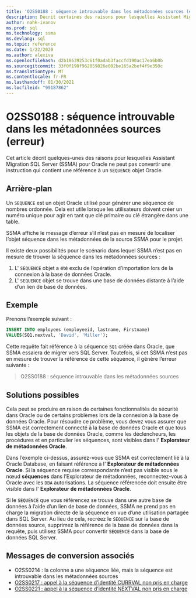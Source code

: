 ```yaml
---
title: 'O2SS0188 : séquence introuvable dans les métadonnées sources (erreur)'
description: Décrit certaines des raisons pour lesquelles Assistant Migration SQL Server (SSMA) pour Oracle ne peut pas convertir une instruction qui contient une référence à un objet de séquence Oracle.
author: nahk-ivanov
ms.prod: sql
ms.technology: ssma
ms.devlang: sql
ms.topic: reference
ms.date: 1/22/2020
ms.author: alexiva
ms.openlocfilehash: d2b18639253c61f0adab3faccfd190ac17ea6b0b
ms.sourcegitcommit: 33f0f190f962059826e002be165a2bef4f9e350c
ms.translationtype: MT
ms.contentlocale: fr-FR
ms.lasthandoff: 01/30/2021
ms.locfileid: "99187862"
---
```

# <a name="o2ss0188-sequence-not-found-in-source-metadata-error"></a>O2SS0188 : séquence introuvable dans les métadonnées sources (erreur)

Cet article décrit quelques-unes des raisons pour lesquelles Assistant Migration SQL Server (SSMA) pour Oracle ne peut pas convertir une instruction qui contient une référence à un `SEQUENCE` objet Oracle.

## <a name="background"></a>Arrière-plan

Un `SEQUENCE` est un objet Oracle utilisé pour générer une séquence de nombres ordonnée. Cela est utile lorsque les utilisateurs doivent créer un numéro unique pour agir en tant que clé primaire ou clé étrangère dans une table.

SSMA affiche le message d’erreur s’il n’est pas en mesure de localiser l’objet séquence dans les métadonnées de la source SSMA pour le projet.

Il existe deux possibilités pour le scénario dans lequel SSMA n’est pas en mesure de trouver la séquence dans les métadonnées sources :

1. L' `SEQUENCE` objet a été exclu de l’opération d’importation lors de la connexion à la base de données Oracle.
2. L' `SEQUENCE` objet se trouve dans une base de données distante à l’aide d’un lien de base de données.

## <a name="example"></a>Exemple

Prenons l’exemple suivant :

```sql
INSERT INTO employees (employeeid, lastname, Firstname)
VALUES(SQ1.nextval, 'David', 'Miller');
```

Cette requête fait référence à la séquence `SQ1` créée dans Oracle, que SSMA essaiera de migrer vers SQL Server. Toutefois, si cet SSMA n’est pas en mesure de trouver la référence de cette séquence, il génère l’erreur suivante :

> O2SS0188 : séquence introuvable dans les métadonnées sources

## <a name="possible-remedies"></a>Solutions possibles

Cela peut se produire en raison de certaines fonctionnalités de sécurité dans Oracle ou de certains problèmes lors de la connexion à la base de données Oracle. Pour résoudre ce problème, vous devez vous assurer que SSMA est correctement connecté à la base de données Oracle et que tous les objets de la base de données Oracle, comme les déclencheurs, les procédures et en particulier les séquences, sont visibles dans l' **Explorateur de métadonnées Oracle**.

Dans l’exemple ci-dessus, assurez-vous que SSMA est correctement lié à la Oracle Database, en faisant référence à l' **Explorateur de métadonnées Oracle**. Si la séquence requise correspondante n’est pas visible sous le nœud **séquences** dans l’Explorateur de métadonnées, reconnectez-vous à Oracle avec les `DBA` autorisations. La séquence référencée doit ensuite être visible dans l' **Explorateur de métadonnées Oracle**.

Si le `SEQUENCE` que vous référencez se trouve dans une autre base de données à l’aide d’un lien de base de données, SSMA ne prend pas en charge la migration directe de la séquence en vue d’une utilisation partagée dans SQL Server. Au lieu de cela, recréez le `SEQUENCE` sur la base de données source, supprimez la référence de la base de données dans la requête, puis utilisez SSMA pour convertir `SEQUENCE` dans la base de données SQL Server.

## <a name="related-conversion-messages"></a>Messages de conversion associés

* O2SS0214 : la colonne a une séquence liée, mais la séquence est introuvable dans les métadonnées sources
* [O2SS0217 : appel à la séquence d’identité CURRVAL non pris en charge](o2ss0217.md)
* [O2SS0221 : appel à la séquence d’identité NEXTVAL non pris en charge](o2ss0221.md)
